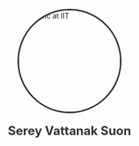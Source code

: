 <!DOCTYPE html>
<html lang="en">
<head>
    <meta charset="UTF-8">
    <meta name="viewport" content="width=device-width, initial-scale=1.0">
    <title>Serey Vattanak Suon</title>
    <style>
        .center-container {
            display: flex;
            justify-content: center;
            align-items: center;
            flex-direction: column;
            height: 100vh; /* Adjusts vertical centering */
        }
        .center-image img {
            width: 200px;
            border-radius: 50%; /* Makes the image circular */
            object-fit: cover;
            border: 3px solid #333;
        }
        .name {
            margin-top: 20px;
            font-size: 24px;
            font-weight: bold;
            color: #333;
        }
    </style>
</head>
<body>

<div class="center-container">
        <div class="center-image">
            <img src="https://raw.githubusercontent.com/USERNAME/REPOSITORY/main/image.png" 
                 alt="My pic at IIT"
                 onerror="this.onerror=null; this.src='https://via.placeholder.com/200'">
        </div>
        <div class="name">Serey Vattanak Suon</div>
    </div>

</body>
</html>


<section>
    <h2>Greetings!</h2>
    <p>
        I am currently pursuing a Master's degree in Mathematics and Computing at IIT (ISM) Dhanbad.
        I am passionate about AI, Machine Learning, and Deep Learning.
        Currently, I am studying Deep Learning under my supervisor, Professor Dr. Sudhakar Kumawat at IIT (ISM) Dhanbad.
    </p>

<h3>Contact</h3>
    <ul>
        <li><strong>Telephone:</strong> (+91 8987584023)</li>
        <li><strong>Telegram:</strong> (+91 8987584023)</li>
        <li><strong>Email:</strong> <a href="mailto:vattanakvn1@gmail.com">vattanakvn1@gmail.com</a></li>
        <li><strong>Website:</strong> <a href="https://sereyvattanaksuon.github.io/">sereyvattanaksuon.github.io</a></li>
    </ul>

<h3>Education</h3>
    <ul>
        <li><strong>Bachelor's Degree</strong> | Royal University of Phnom Penh, Phnom Penh | 2020-2024</li>
        <li><strong>Advanced Mathematics</strong> | Mathematical Association of Cambodia, Phnom Penh, Cambodia | 2023-present</li>
        <li><strong>Master's Degree</strong> | IIT (ISM) Dhanbad, India | 2024-present</li>
    </ul>

<h3>Experience and Achievements</h3>
    <ul>
        <li>Entered the <strong>Royal University of Phnom Penh</strong> in 2020.</li>
        <li>Passed the entrance examination conducted by the <strong>Mathematical Association of Cambodia</strong> in 2023.</li>
        <li>Invited to participate in the <strong>Forum for Pushing the Boundary</strong> since 2023.</li>
        <li>Worked on a thesis under the supervision of <strong>Associate Prof. Dr. Meas Len</strong> (appointed Associate Professor at RUPP) in January 2024.</li>
        <li>Awarded a <strong>fully sponsored scholarship</strong> through the <strong>ICCR Master’s Program</strong> to pursue studies in India in 2024.</li>
    </ul>

<h3>Conferences Attended</h3>
    <ul>
        <li>Attended the <strong>Mathematical Association of Cambodia</strong> seminar talk on the <em>Poincaré Conjecture</em> – <strong>November 11, 2023</strong>.</li>
        <li>Participated in a <strong>mathematical lecture talk</strong> celebrating <strong>Prof. Suon Sovann</strong> on his birthday at <strong>RUPP</strong> – <strong>May 5, 2024</strong>.</li>
        <li>Attended a webinar on <em>The Undying Charm of the Möbius Function – Classical Results and New Variations</em>, delivered by <strong>Prof. Krishnaswami Alladi</strong> (<strong>University of Florida, USA</strong>) – <strong>August 15, 2024</strong>.</li>
        <li>Attended a seminar conducted by <strong>IIT (ISM) Dhanbad</strong> on <em>Machina Ex Quanta: Rise of the Quantum Boltzmann Machines</em>, delivered by <strong>Prof. Mark M. Wilde</strong> from <strong>Cornell University, USA</strong> – <strong>January 10, 2024</strong>.</li>
    </ul>
</section>

<section>
    <h2>Completed Online Courses (September 2024 - January 2025)</h2>
    <ul>
        <li>
            <h4>Introduction to Statistics</h4>
            <p>From Stanford University</p>
        </li>
        <li>
            <h4>Python and Statistics for Financial Analysis</h4>
            <p>From The Hong Kong University of Science and Technology</p>
        </li>
        <li>
            <h4>Statistical Methods</h4>
            <p>From the University of Leeds</p>
        </li>
    </ul>
</section>

<section class="skills-section">
    <h2>Skills</h2>
    <div class="skills-item">
        <h4>Programming</h4>
        <p><span>C++</span> | <span>C</span> | <span>Python</span> | <span>R</span> | <span>LaTeX</span></p>
    </div>
    <div class="skills-item">
        <h4>Technology</h4>
        <p><span>Linux</span> | <span>Operating System</span> | <span>DBMS</span></p>
    </div>
</section>

<footer>
    <p>&copy; 2025 Serey Vattanak Suon. Hosted on GitHub Pages.</p>
</footer>

</body>
</html>




